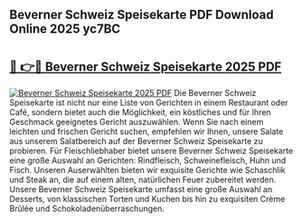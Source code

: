 ## Beverner Schweiz Speisekarte PDF Download Online 2025 yc7BC

# <h2><a href="http://gc8gbc.nevu.top/?p=Beverner+Schweiz+Speisekarte">🔗 👉🔴 Beverner Schweiz Speisekarte 2025 PDF</a></h2>

[![Beverner Schweiz Speisekarte 2025 PDF](https://i.imgur.com/dBaPXMq.png)](http://gc8gbc.nevu.top/?p=Beverner+Schweiz+Speisekarte)
Die Beverner Schweiz Speisekarte ist nicht nur eine Liste von Gerichten in einem Restaurant oder Café, sondern bietet auch die Möglichkeit, ein köstliches und für Ihren Geschmack geeignetes Gericht auszuwählen. Wenn Sie nach einem leichten und frischen Gericht suchen, empfehlen wir Ihnen, unsere Salate aus unserem Salatbereich auf der Beverner Schweiz Speisekarte zu probieren. Für Fleischliebhaber bietet unsere Beverner Schweiz Speisekarte eine große Auswahl an Gerichten: Rindfleisch, Schweinefleisch, Huhn und Fisch. Unseren Auserwählten bieten wir exquisite Gerichte wie Schaschlik und Steak an, die auf einem alten, natürlichen Feuer zubereitet werden. Unsere Beverner Schweiz Speisekarte umfasst eine große Auswahl an Desserts, von klassischen Torten und Kuchen bis hin zu exquisiten Crème Brûlée und Schokoladenüberraschungen.

